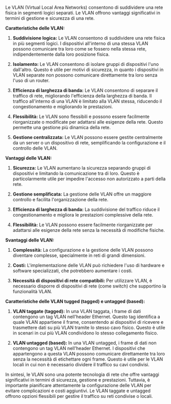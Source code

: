 Le VLAN (Virtual Local Area Networks) consentono di suddividere una rete fisica in segmenti logici separati. Le VLAN offrono vantaggi significativi in termini di gestione e sicurezza di una rete.

**Caratteristiche delle VLAN:**

1. **Suddivisione logica:** Le VLAN consentono di suddividere una rete fisica in più segmenti logici. I dispositivi all'interno di una stessa VLAN possono comunicare tra loro come se fossero nella stessa rete, indipendentemente dalla loro posizione fisica.

2. **Isolamento:** Le VLAN consentono di isolare gruppi di dispositivi l'uno dall'altro. Questo è utile per motivi di sicurezza, in quanto i dispositivi in VLAN separate non possono comunicare direttamente tra loro senza l'uso di un router.

3. **Efficienza di larghezza di banda:** Le VLAN consentono di separare il traffico di rete, migliorando l'efficienza della larghezza di banda. Il traffico all'interno di una VLAN è limitato alla VLAN stessa, riducendo il congestionamento e migliorando le prestazioni.

4. **Flessibilità:** Le VLAN sono flessibili e possono essere facilmente riorganizzate o modificate per adattarsi alle esigenze della rete. Questo permette una gestione più dinamica della rete.

5. **Gestione centralizzata:** Le VLAN possono essere gestite centralmente da un server o un dispositivo di rete, semplificando la configurazione e il controllo delle VLAN.

**Vantaggi delle VLAN:**

1. **Sicurezza:** Le VLAN aumentano la sicurezza separando gruppi di dispositivi e limitando la comunicazione tra di loro. Questo è particolarmente utile per impedire l'accesso non autorizzato a parti della rete.

2. **Gestione semplificata:** La gestione delle VLAN offre un maggiore controllo e facilita l'organizzazione della rete.

3. **Efficienza di larghezza di banda:** La suddivisione del traffico riduce il congestionamento e migliora le prestazioni complessive della rete.

4. **Flessibilità:** Le VLAN possono essere facilmente riorganizzate per adattarsi alle esigenze della rete senza la necessità di modifiche fisiche.

**Svantaggi delle VLAN:**

1. **Complessità:** La configurazione e la gestione delle VLAN possono diventare complesse, specialmente in reti di grandi dimensioni.

2. **Costi:** L'implementazione delle VLAN può richiedere l'uso di hardware e software specializzati, che potrebbero aumentare i costi.

3. **Necessità di dispositivi di rete compatibili:** Per utilizzare VLAN, è necessario disporre di dispositivi di rete (come switch) che supportino la funzionalità VLAN.

**Caratteristiche delle VLAN tugged (tagged) e untagged (based):**

1. **VLAN taggate (tagged):** In una VLAN taggata, i frame di dati contengono un tag VLAN nell'header Ethernet. Questo tag identifica a quale VLAN appartiene il frame, consentendo ai dispositivi di ricevere e trasmettere dati su più VLAN tramite lo stesso cavo fisico. Questo è utile in scenari in cui più VLAN condividono lo stesso collegamento fisico.

2. **VLAN untagged (based):** In una VLAN untagged, i frame di dati non contengono un tag VLAN nell'header Ethernet. I dispositivi che appartengono a questa VLAN possono comunicare direttamente tra loro senza la necessità di etichettare ogni frame. Questo è utile per le VLAN locali in cui non è necessario dividere il traffico su cavi condivisi.

In sintesi, le VLAN sono una potente tecnologia di rete che offre vantaggi significativi in termini di sicurezza, gestione e prestazioni. Tuttavia, è importante pianificare attentamente la configurazione delle VLAN per evitare complicazioni e costi aggiuntivi. Le VLAN taggate e untagged offrono opzioni flessibili per gestire il traffico su reti condivise o locali.